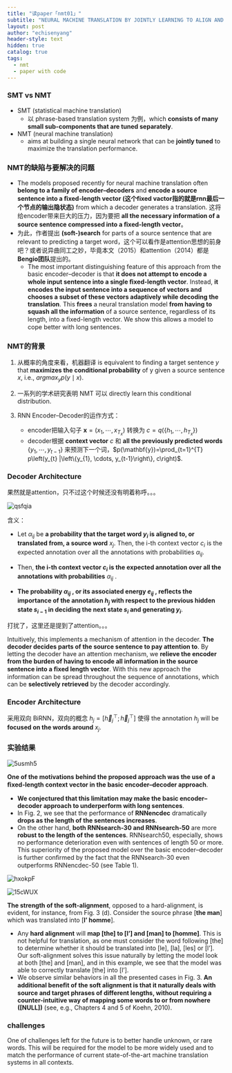 ```yaml
---
title: "读paper「nmt01」"
subtitle: "NEURAL MACHINE TRANSLATION BY JOINTLY LEARNING TO ALIGN AND TRANSLATE, Bengio 2015"
layout: post
author: "echisenyang"
header-style: text
hidden: true
catalog: true
tags:
  - nmt
  - paper with code
---
```




### SMT vs NMT

- SMT (statistical machine translation)
  - 以 phrase-based translation system 为例，which **consists of many small sub-components that are tuned separately**. 
- NMT (neural machine translation) 
  - aims at building a single neural network that can be **jointly tuned** to maximize the translation performance.



### NMT的缺陷与要解决的问题

- The models proposed recently for neural machine translation often **belong to a family of encoder–decoders** and **encode a source sentence into a ﬁxed-length vector (这个fixed vactor指的就是rnn最后一个节点的输出隐状态)** from which a decoder generates a translation. 这将给encoder带来巨大的压力，因为要把 **all the necessary information of a source sentence compressed  into a ﬁxed-length vector**。
- 为此，作者提出 **(soft-)search** for parts of a source sentence that are relevant to predicting a target word，这个可以看作是attention思想的前身吧？或者说异曲同工之妙，毕竟本文（2015）和attention（2014）都是**Bengio团队**提出的。
  - The most important distinguishing feature of this approach from the basic encoder–decoder is that **it does not attempt to encode a whole input sentence into a single ﬁxed-length vector**. Instead, **it encodes the input sentence into a sequence of vectors and chooses a subset of these vectors adaptively while decoding the translation**. This **frees** a neural translation model **from having to squash all the information** of a source sentence, regardless of its length, into a ﬁxed-length vector. We show this allows a model to cope better with long sentences.



### NMT的背景

1. 从概率的角度来看，机器翻译 is equivalent to ﬁnding a target sentence $y$ that **maximizes the conditional probability** of y given a source sentence $x$, i.e., $argmax_y {p(y \mid x)}$.

2. 一系列的学术研究表明 NMT 可以 directly learn this conditional distribution.
3. RNN Encoder–Decoder的运作方式：
   - encoder把输入句子 $\mathbf{x}=\left(x_{1}, \cdots, x_{T_{x}}\right)$ 转换为 $c=q\left(\left\{h_{1}, \cdots, h_{T_{x}}\right\}\right)$ 
   - decoder根据 **context vector** $c$ 和 **all the previously predicted words** $\left\{y_{1}, \cdots, y_{t-1}\right\}$ 来预测下一个词，$p(\mathbf{y})=\prod_{t=1}^{T} p\left(y_{t} |\left\{y_{1}, \cdots, y_{t-1}\right\}, c\right)$. 



### Decoder Architecture

果然就是attention，只不过这个时候还没有明着称呼。。。

![qsfqia](https://gitee.com/echisenyang/GiteeForUpicUse/raw/master/uPic/qsfqia.png)

含义：

- Let $α_{ij}$ be **a probability that the target word $y_i$ is aligned to, or translated from, a source word** $x_j$. Then, the i-th context vector $c_i$ is the expected annotation over all the annotations with probabilities $α_{ij}$. 
- Then, **the i-th context vector $c_i$ is the expected annotation over all the annotations with probabilities** $α_{ij}$ .

- **The probability $α_{ij}$ , or its associated energy $e_{ij}$ , reﬂects the importance of the annotation $h_j$ with respect to the previous hidden state $s_{i−1}$ in deciding the next state $s_i$ and generating $y_i$**.

打扰了，这里还是提到了attention。。。

Intuitively, this implements a mechanism of attention in the decoder. **The decoder decides parts of the source sentence to pay attention to**. By letting the decoder have an attention mechanism, we **relieve the encoder from the burden of having to encode all information in the source sentence into a ﬁxed length vector**. With this new approach the information can be spread throughout the sequence of annotations, which can be **selectively retrieved** by the decoder accordingly.



### Encoder Architecture

采用双向 BiRNN，双向的概念 $h_{j}=\left[\overrightarrow{h}_{j}^{\top} ; \overleftarrow{h}_{j}^{\top}\right]$ 使得 the annotation $h_j$ will be **focused on the words around** $x_j$. 



### 实验结果

![5usmh5](https://gitee.com/echisenyang/GiteeForUpicUse/raw/master/uPic/5usmh5.png)

**One of the motivations behind the proposed approach was the use of a ﬁxed-length context vector in the basic encoder–decoder approach**. 

- **We conjectured that this limitation may make the basic encoder–decoder approach to underperform with long sentences**. 
- In Fig. 2, we see that the performance of **RNNencdec** dramatically **drops as the length of the sentences increases**. 
- On the other hand, **both RNNsearch-30 and RNNsearch-50** are more **robust to the length of the sentences**. RNNsearch50, especially, shows no performance deterioration even with sentences of length 50 or more. This superiority of the proposed model over the basic encoder–decoder is further conﬁrmed by the fact that the RNNsearch-30 even outperforms RNNencdec-50 (see Table 1).

![hxokpF](https://gitee.com/echisenyang/GiteeForUpicUse/raw/master/uPic/hxokpF.png)

![15cWUX](https://gitee.com/echisenyang/GiteeForUpicUse/raw/master/uPic/15cWUX.png)

**The strength of the soft-alignment**, opposed to a hard-alignment, is evident, for instance, from Fig. 3 (d). Consider the source phrase [**the man**] which was translated into [**l’ homme**].

- Any **hard alignment** will **map [the] to [l’] and [man] to [homme]**. This is not helpful for translation, as one must consider the word following [the] to determine whether it should be translated into [le], [la], [les] or [l’]. Our soft-alignment solves this issue naturally by letting the model look at both [the] and [man], and in this example, we see that the model was able to correctly translate [the] into [l’]. 
- We observe similar behaviors in all the presented cases in Fig. 3. **An additional beneﬁt of the soft alignment is that it naturally deals with source and target phrases of different lengths, without requiring a counter-intuitive way of mapping some words to or from nowhere ([NULL])** (see, e.g., Chapters 4 and 5 of Koehn, 2010).



### challenges

One of challenges left for the future is to better handle unknown, or rare words. This will be required for the model to be more widely used and to match the performance of current state-of-the-art machine translation systems in all contexts.

